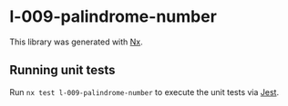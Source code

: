 # l-009-palindrome-number

This library was generated with [Nx](https://nx.dev).

## Running unit tests

Run `nx test l-009-palindrome-number` to execute the unit tests via [Jest](https://jestjs.io).
